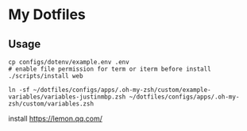 # My Dotfiles

## Usage

```
cp configs/dotenv/example.env .env
# enable file permission for term or iterm before install
./scripts/install web

ln -sf ~/dotfiles/configs/apps/.oh-my-zsh/custom/example-variables/variables-justinmbp.zsh ~/dotfiles/configs/apps/.oh-my-zsh/custom/variables.zsh
```

install https://lemon.qq.com/
